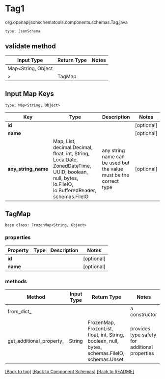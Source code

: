 # Tag1
org.openapijsonschematools.components.schemas.Tag.java
```
type: JsonSchema
```

## validate method
| Input Type | Return Type | Notes |
| ---------- | ----------- | ----- |
| Map<String, Object
> | TagMap | |

## Input Map Keys
```
type: Map<String, Object>
```
Key | Type |  Description | Notes
------------ | ------------- | ------------- | -------------
**id** |  |  | [optional]
**name** |  |  | [optional]
**any_string_name** | Map, List, decimal.Decimal, float, int, String, LocalDate, ZonedDateTime, UUID, boolean, null, bytes, io.FileIO, io.BufferedReader, schemas.FileIO | any string name can be used but the value must be the correct type | [optional]

## TagMap
```
base class: FrozenMap<String, Object>

```

### properties
Property | Type | Description | Notes
-------- | ---- | ----------- | -----
**id** |  |  | [optional]
**name** |  |  | [optional]

### methods
Method | Input Type | Return Type | Notes
------ | ---------- | ----------- | ------
from_dict_ |  |  | a constructor
get_additional_property_ | String | FrozenMap, FrozenList, float, int, String, boolean, null, bytes, schemas.FileIO, schemas.Unset | provides type safety for additional properties

[[Back to top]](#top) [[Back to Component Schemas]](../../../README.md#Component-Schemas) [[Back to README]](../../../README.md)
